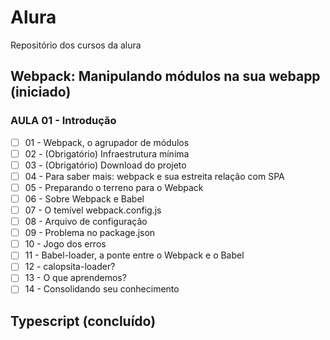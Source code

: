 # Alura
Repositório dos cursos da alura

## Webpack: Manipulando módulos na sua webapp (iniciado)
### AULA 01 - Introdução
- [ ] 01 - Webpack, o agrupador de módulos
- [ ] 02 - (Obrigatório) Infraestrutura mínima
- [ ] 03 - (Obrigatório) Download do projeto
- [ ] 04 - Para saber mais: webpack e sua estreita relação com SPA
- [ ] 05 - Preparando o terreno para o Webpack
- [ ] 06 - Sobre Webpack e Babel
- [ ] 07 - O temível webpack.config.js
- [ ] 08 - Arquivo de configuração
- [ ] 09 - Problema no package.json
- [ ] 10 - Jogo dos erros
- [ ] 11 - Babel-loader, a ponte entre o Webpack e o Babel
- [ ] 12 - calopsita-loader?
- [ ] 13 - O que aprendemos?
- [ ] 14 - Consolidando seu conhecimento

## Typescript (concluído)
